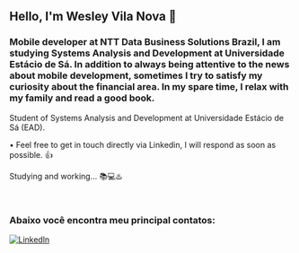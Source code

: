 
## Hello, I'm Wesley Vila Nova 👋
### Mobile developer at NTT Data Business Solutions Brazil, I am studying Systems Analysis and Development at Universidade Estácio de Sá. In addition to always being attentive to the news about mobile development, sometimes I try to satisfy my curiosity about the financial area. In my spare time, I relax with my family and read a good book.
Student of Systems Analysis and Development at Universidade Estácio de Sá (EAD).

• Feel free to get in touch directly via Linkedin, I will respond as soon as possible. 👍

Studying and working... 📚💻♨️
</div><br/>

### Abaixo você encontra meu principal contatos:

[![Linkedln](https://img.shields.io/badge/LinkedIn-0077B5?style=for-the-badge&logo=linkedin&logoColor=white)](https://www.linkedin.com/in/wesley-vila-nova/)
</div> <br/>

